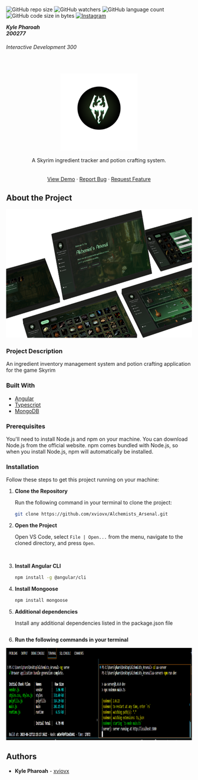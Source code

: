 <br />

![GitHub repo size](https://img.shields.io/github/repo-size/xviovx/Alchemists_Arsenal?color=B2FC98)
![GitHub watchers](https://img.shields.io/github/watchers/xviovx/Alchemists_Arsenal?color=B2FC98)
![GitHub language count](https://img.shields.io/github/languages/count/xviovx/Alchemists_Arsenal?color=B2FC98)
![GitHub code size in bytes](https://img.shields.io/github/languages/code-size/xviovx/Alchemists_Arsenal?color=B2FC98)
[![Instagram][instagram-shield]](https://www.instagram.com/kay_pharoah/)

<!-- HEADER SECTION -->
<h5 align="" style="padding:0;margin:0;">Kyle Pharoah</h5>
<h5 align="" style="padding:0;margin:0;">200277</h5>
<h6 align="">Interactive Development 300</h6>
</br>
<p align="">

  <div align="center">
  <a href="https://github.com/xviovx/Alchemists_Arsenal">
      <img src="readMeAssets/logo.png" alt="Logo" width="210" height="210">
  </a>
</div>

  
  <!-- <h3 align="center">Project Name</h3> -->

  <p align="center">
    A Skyrim ingredient tracker and potion crafting system.<br>
      <!-- <a href="https://github.com/username/projectname"><strong>Explore the docs »</strong></a> -->
   <br />
   <br />
   <a href="https://youtu.be/wjfqwpOnVKs">View Demo</a>
    ·
    <a href="https://github.com/xviovx/Alchemists_Arsenal/issues">Report Bug</a>
    ·
    <a href="https://github.com/xviovx/Alchemists_Arsenal/issues">Request Feature</a>
</p>

<!--PROJECT DESCRIPTION-->
## About the Project
<!-- header image of project -->
<img src="readMeAssets/about.png" alt="Logo" width="600" height="350">

### Project Description

An ingredient inventory management system and potion crafting application for the game Skyrim

### Built With

* [Angular](https://angular.io/)
* [Typescript](https://www.typescriptlang.org/)
* [MongoDB](https://www.mongodb.com/)

### Prerequisites

You'll need to install Node.js and npm on your machine. You can download Node.js from the official website. npm comes bundled with Node.js, so when you install Node.js, npm will automatically be installed.

### Installation

Follow these steps to get this project running on your machine:

1. **Clone the Repository** 

    Run the following command in your terminal to clone the project:
    ```sh
    git clone https://github.com/xviovx/Alchemists_Arsenal.git
    ```

2. **Open the Project** 

    Open VS Code, select `File | Open...` from the menu, navigate to the cloned directory, and press `Open`.

<br>

3. **Install Angular CLI** 
    ```sh
    npm install -g @angular/cli
    ```

4. **Install Mongoose** 
    ```sh
    npm install mongoose
    ``` 
    

5. **Additional dependencies** 

    Install any additional dependencies listed in the package.json file
  
    ```
6. **Run the following commands in your terminal** 

<img src="readMeAssets/run.png" alt="Logo" width="900" height="250">


## Authors

* **Kyle Pharoah** - [xviovx](https://github.com/xviovx)


<!-- Refer to https://shields.io/ for more information and options about the shield links at the top of the ReadMe file -->
[linkedin-shield]: https://img.shields.io/badge/-LinkedIn-black.svg?style=flat-square&logo=linkedin&colorB=555
[linkedin-url]: https://www.linkedin.com/in/nameonlinkedin/
[instagram-shield]: https://img.shields.io/badge/-Instagram-black.svg?style=flat-square&logo=instagram&colorB=555
[instagram-url]: https://www.instagram.com/instagram_handle/
[behance-shield]: https://img.shields.io/badge/-Behance-black.svg?style=flat-square&logo=behance&colorB=555
[behance-url]: https://www.behance.net/name-on-behance/


